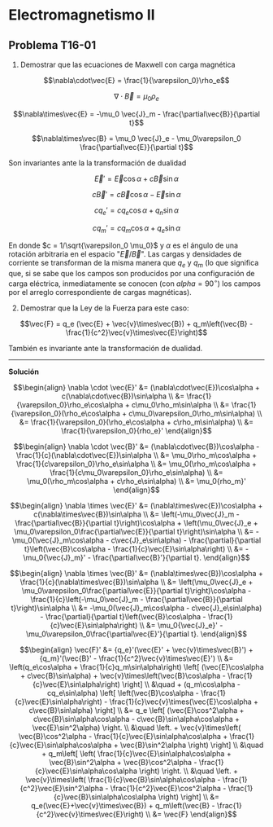 # Electromagnetismo II
## Problema T16-01

1. Demostrar que las ecuaciones de Maxwell con carga magnética

```math
\nabla\cdot\vec{E} = \frac{1}{\varepsilon_0}\rho_e
```

```math
\nabla\cdot\vec{B} = \mu_0\rho_e
```

```math
\nabla\times\vec{E} = -\mu_0 \vec{J}_m - \frac{\partial\vec{B}}{\partial t}
```

```math
\nabla\times\vec{B} = \mu_0 \vec{J}_e - \mu_0\varepsilon_0 \frac{\partial\vec{E}}{\partial t}
```

Son invariantes ante la la transformación de dualidad

```math
\vec{E}' = \vec{E}\cos\alpha + c\vec{B}\sin\alpha
```

```math
c\vec{B}' = c\vec{B}\cos\alpha - \vec{E}\sin\alpha
```

```math
cq_e' = cq_e\cos\alpha + q_n\sin\alpha
```

```math
cq_m' = cq_m\cos\alpha + q_e\sin\alpha
```

En donde $`c = 1/\sqrt{\varepsilon_0 \mu_0}`$ y $`\alpha`$ es el ángulo de una
rotación arbitraria en el espacio "$`\vec{E}/\vec{B}`$". Las cargas y
densidades de corriente se transforman de la misma manera que $`q_e`$ y $`q_m`$
(lo que significa que, si se sabe que los campos son producidos por una
configuración de carga eléctrica, inmediatamente se conocen (con $`alpha=90^\circ`$)
los campos por el arreglo correspondiente de cargas magnéticas).

2. Demostrar que la Ley de la Fuerza para este caso:

```math
\vec{F} = q_e (\vec{E} + \vec{v}\times\vec{B})
+ q_m\left(\vec{B} - \frac{1}{c^2}\vec{v}\times\vec{E}\right)
```

También es invariante ante la transformación de dualidad.

---

**Solución**

```math
\begin{align}
\nabla \cdot \vec{E}' 
&= (\nabla\cdot\vec{E})\cos\alpha + c(\nabla\cdot\vec{B})\sin\alpha \\
&= \frac{1}{\varepsilon_0}\rho_e\cos\alpha + c\mu_0\rho_m\sin\alpha \\
&= \frac{1}{\varepsilon_0}(\rho_e\cos\alpha + c\mu_0\varepsilon_0\rho_m\sin\alpha) \\
&= \frac{1}{\varepsilon_0}(\rho_e\cos\alpha + c\rho_m\sin\alpha) \\
&= \frac{1}{\varepsilon_0}{rho_e}'
\end{align}
```

```math
\begin{align}
\nabla \cdot \vec{B}' 
&= (\nabla\cdot\vec{B})\cos\alpha - \frac{1}{c}(\nabla\cdot\vec{E})\sin\alpha \\
&= \mu_0\rho_m\cos\alpha + \frac{1}{c\varepsilon_0}\rho_e\sin\alpha \\
&= \mu_0(\rho_m\cos\alpha + \frac{1}{c\mu_0\varepsilon_0}\rho_e\sin\alpha) \\
&= \mu_0(\rho_m\cos\alpha + c\rho_e\sin\alpha) \\
&= \mu_0{rho_m}'
\end{align}
```

```math
\begin{align}
\nabla \times \vec{E}' 
&= (\nabla\times\vec{E})\cos\alpha + c(\nabla\times\vec{B})\sin\alpha \\
&= \left(-\mu_0\vec{J}_m - \frac{\partial\vec{B}}{\partial t}\right)\cos\alpha
+ \left(\mu_0\vec{J}_e + \mu_0\varepsilon_0\frac{\partial\vec{E}}{\partial t}\right)\sin\alpha \\
&= -\mu_0(\vec{J}_m\cos\alpha - c\vec{J}_e\sin\alpha)
- \frac{\partial}{\partial t}\left(\vec{B}\cos\alpha - \frac{1}{c}\vec{E}\sin\alpha\right) \\
&= -\mu_0{\vec{J}_m}' - \frac{\partial\vec{B}'}{\partial t}.
\end{align}
```

```math
\begin{align}
\nabla \times \vec{B}' 
&= (\nabla\times\vec{B})\cos\alpha + \frac{1}{c}(\nabla\times\vec{B})\sin\alpha \\
&= \left(\mu_0\vec{J}_e + \mu_0\varepsilon_0\frac{\partial\vec{E}}{\partial t}\right)\cos\alpha
- \frac{1}{c}\left(-\mu_0\vec{J}_m - \frac{\partial\vec{B}}{\partial t}\right)\sin\alpha \\
&= -\mu_0(\vec{J}_m\cos\alpha - c\vec{J}_e\sin\alpha)
- \frac{\partial}{\partial t}\left(\vec{B}\cos\alpha - \frac{1}{c}\vec{E}\sin\alpha\right) \\
&= \mu_0{\vec{J}_e}' - \mu_0\varepsilon_0\frac{\partial\vec{E}'}{\partial t}.
\end{align}
```

```math
\begin{align}
\vec{F}'
&= {q_e}'(\vec{E}' + \vec{v}\times\vec{B}') + {q_m}'(\vec{B}' - \frac{1}{c^2}\vec{v}\times\vec{E}') \\
&= \left(q_e\cos\alpha + \frac{1}{c}q_m\sin\alpha\right)
\left[
    (\vec{E}\cos\alpha + c\vec{B}\sin\alpha)
    + \vec{v}\times\left(\vec{B}\cos\alpha - \frac{1}{c}\vec{E}\sin\alpha\right)
\right] \\
&\quad + (q_m\cos\alpha - cq_e\sin\alpha)
\left[
    \left(\vec{B}\cos\alpha - \frac{1}{c}\vec{E}\sin\alpha\right)
    - \frac{1}{c}\vec{v}\times(\vec{E}\cos\alpha + c\vec{B}\sin\alpha)
\right] \\
&= q_e \left[
   (\vec{E}\cos^2\alpha + c\vec{B}\sin\alpha\cos\alpha - c\vec{B}\sin\alpha\cos\alpha + \vec{E}\sin^2\alpha)
\right. \\
&\quad \left.
    + \vec{v}\times\left(
        \vec{B}\cos^2\alpha - \frac{1}{c}\vec{E}\sin\alpha\cos\alpha
        + \frac{1}{c}\vec{E}\sin\alpha\cos\alpha + \vec{B}\sin^2\alpha
    \right)
\right] \\
&\quad + q_m\left[
    \left(
        \frac{1}{c}\vec{E}\sin\alpha\cos\alpha + \vec{B}\sin^2\alpha
        + \vec{B}\cos^2\alpha - \frac{1}{c}\vec{E}\sin\alpha\cos\alpha
    \right) 
\right. \\
&\quad \left.
    + \vec{v}\times\left(
        \frac{1}{c}\vec{B}\sin\alpha\cos\alpha - \frac{1}{c^2}\vec{E}\sin^2\alpha
        - \frac{1}{c^2}\vec{E}\cos^2\alpha - \frac{1}{c}\vec{B}\sin\alpha\cos\alpha
    \right)
\right] \\
&= q_e(\vec{E}+\vec{v}\times\vec{B}) + q_m\left(\vec{B} - \frac{1}{c^2}\vec{v}\times\vec{E}\right) \\
&= \vec{F}
\end{align}
```
